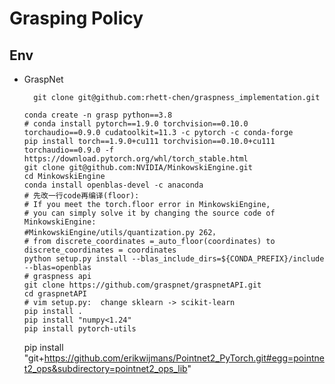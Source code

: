 # Grasping Policy

## Env

- GraspNet
  ```shell
    git clone git@github.com:rhett-chen/graspness_implementation.git
    ```
    ```shell
    conda create -n grasp python==3.8
    # conda install pytorch==1.9.0 torchvision==0.10.0 torchaudio==0.9.0 cudatoolkit=11.3 -c pytorch -c conda-forge
    pip install torch==1.9.0+cu111 torchvision==0.10.0+cu111 torchaudio==0.9.0 -f https://download.pytorch.org/whl/torch_stable.html
    git clone git@github.com:NVIDIA/MinkowskiEngine.git
    cd MinkowskiEngine
    conda install openblas-devel -c anaconda
    # 先改一行code再编译(floor):
    # If you meet the torch.floor error in MinkowskiEngine,
    # you can simply solve it by changing the source code of MinkowskiEngine:
    #MinkowskiEngine/utils/quantization.py 262，
    # from discrete_coordinates =_auto_floor(coordinates) to discrete_coordinates = coordinates
    python setup.py install --blas_include_dirs=${CONDA_PREFIX}/include --blas=openblas
    # graspness api
    git clone https://github.com/graspnet/graspnetAPI.git
    cd graspnetAPI
    # vim setup.py:  change sklearn -> scikit-learn
    pip install .
    pip install "numpy<1.24"
    pip install pytorch-utils
    ```

    pip install "git+https://github.com/erikwijmans/Pointnet2_PyTorch.git#egg=pointnet2_ops&subdirectory=pointnet2_ops_lib" 